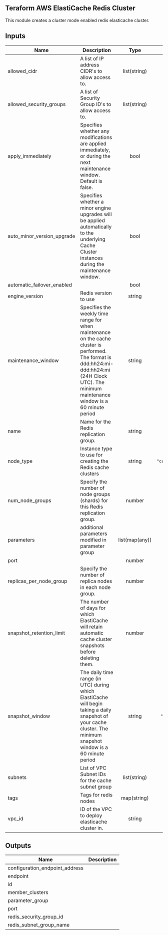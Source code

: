 ## Teraform AWS ElastiCache Redis Cluster

This module creates a cluster mode enabled redis elasticache cluster.

<!-- BEGINNING OF PRE-COMMIT-TERRAFORM DOCS HOOK -->
## Inputs

| Name | Description | Type | Default | Required |
|------|-------------|:----:|:-----:|:-----:|
| allowed\_cidr | A list of IP address CIDR's to allow access to. | list(string) | `[]` | no |
| allowed\_security\_groups | A list of Security Group ID's to allow access to. | list(string) | `[]` | no |
| apply\_immediately | Specifies whether any modifications are applied immediately, or during the next maintenance window. Default is false. | bool | `"false"` | no |
| auto\_minor\_version\_upgrade | Specifies whether a minor engine upgrades will be applied automatically to the underlying Cache Cluster instances during the maintenance window. | bool | `"true"` | no |
| automatic\_failover\_enabled |  | bool | `"true"` | no |
| engine\_version | Redis version to use | string | `"5.0.5"` | no |
| maintenance\_window | Specifies the weekly time range for when maintenance on the cache cluster is performed. The format is ddd:hh24:mi-ddd:hh24:mi (24H Clock UTC). The minimum maintenance window is a 60 minute period | string | `"fri:08:00-fri:09:00"` | no |
| name | Name for the Redis replication group. | string | n/a | yes |
| node\_type | Instance type to use for creating the Redis cache clusters | string | `"cache.m5.large"` | no |
| num\_node\_groups | Specify the number of node groups (shards) for this Redis replication group. | number | `"1"` | no |
| parameters | additional parameters modified in parameter group | list(map(any)) | `[]` | no |
| port |  | number | `"6379"` | no |
| replicas\_per\_node\_group | Specify the number of replica nodes in each node group. | number | `"2"` | no |
| snapshot\_retention\_limit | The number of days for which ElastiCache will retain automatic cache cluster snapshots before deleting them. | number | `"0"` | no |
| snapshot\_window | The daily time range (in UTC) during which ElastiCache will begin taking a daily snapshot of your cache cluster. The minimum snapshot window is a 60 minute period | string | `"06:30-07:30"` | no |
| subnets | List of VPC Subnet IDs for the cache subnet group | list(string) | n/a | yes |
| tags | Tags for redis nodes | map(string) | `{}` | no |
| vpc\_id | ID of the VPC to deploy elasticache cluster in. | string | n/a | yes |

## Outputs

| Name | Description |
|------|-------------|
| configuration\_endpoint\_address |  |
| endpoint |  |
| id |  |
| member\_clusters |  |
| parameter\_group |  |
| port |  |
| redis\_security\_group\_id |  |
| redis\_subnet\_group\_name |  |

<!-- END OF PRE-COMMIT-TERRAFORM DOCS HOOK -->
